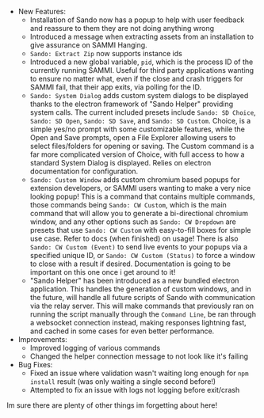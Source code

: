 - New Features:
  - Installation of Sando now has a popup to help with user feedback and reassure to them they are not doing anything wrong
  - Introduced a message when extracting assets from an installation to give assurance on SAMMI Hanging.
  - `Sando: Extract Zip` now supports instance ids
  - Introduced a new global variable, `pid`, which is the process ID of the currently running SAMMI. Useful for third party applications wanting to ensure no matter what, even if the close and crash triggers for SAMMI fail, that their app exits, via polling for the ID.
  - `Sando: System Dialog` adds custom system dialogs to be displayed thanks to the electron framework of "Sando Helper" providing system calls. The current included presets include `Sando: SD Choice`, `Sando: SD Open`, `Sando: SD Save`, and `Sando: SD Custom`. Choice, is a simple yes/no prompt with some customizable features, while the Open and Save prompts, open a File Explorer allowing users to select files/folders for opening or saving. The Custom command is a far more complicated version of Choice, with full access to how a standard System Dialog is displayed. Relies on electron documentation for configuration.
  - `Sando: Custom Window` adds custom chromium based popups for extension developers, or SAMMI users wanting to make a very nice looking popup! This is a command that contains multiple commands, those commands being `Sando: CW Custom`, which is the main command that will allow you to generate a bi-directional chromium window, and any other options such as `Sando: CW Dropdown` are presets that use `Sando: CW Custom` with easy-to-fill boxes for simple use case. Refer to docs (when finished) on usage! There is also `Sando: CW Custom (Event)` to send live events to your popups via a specified unique ID, or `Sando: CW Custom (Status)` to force a window to close with a result if desired. Documentation is going to be important on this one once i get around to it!
  - "Sando Helper" has been introduced as a new bundled electron application. This handles the generation of custom windows, and in the future, will handle all future scripts of Sando with communication via the relay server. This will make commands that previously ran on running the script manually through the `Command Line`, be ran through a websocket connection instead, making responses lightning fast, and cached in some cases for even better performance.
- Improvements:
  - Improved logging of various commands
  - Changed the helper connection message to not look like it's failing
- Bug Fixes:
  - Fixed an issue where validation wasn't waiting long enough for `npm install` result (was only waiting a single second before!)
  - Attempted to fix an issue with logs not logging before exit/crash

Im sure there are plenty of other things im forgetting about here!
